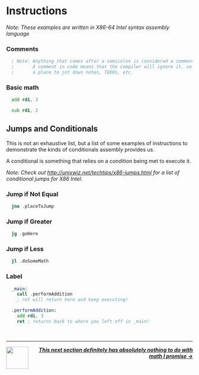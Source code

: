 # Instructions

_Note: These examples are written in X86-64 Intel syntax assembly language_

### Comments

```asm
  ; Note: Anything that comes after a semicolon is considered a comment.
  ;       A comment in code means that the compiler will ignore it, so you have
  ;       a place to jot down notes, TODOs, etc.
```

### Basic math

```asm
  add rdi, 3
```

```asm
  sub rdi, 2
```

## Jumps and Conditionals

This is not an exhaustive list, but a list of some examples of instructions to
demonstrate the kinds of conditionals assembly provides us.

A conditional is something that relies on a condition being met to execute it.

_Note: Check out http://unixwiz.net/techtips/x86-jumps.html for a list of conditional jumps for X86 Intel._

### Jump if Not Equal

```asm
  jne .placeToJump
```

### Jump if Greater

```asm
  jg .goHere
```

### Jump if Less

```asm
  jl .doSomeMath
```

### Label

```asm
  _main:
    call .performAddition
    ; ret will return here and keep executing!

  .performAddition:
    add rdi, 3
    ret ; returns back to where you left off in _main!
```

<br />

---

<a href="/guide/writing-code/registers.md">
  <picture>
    <source media="(prefers-color-scheme: dark)" srcset="https://cloud-5aq8uo1rv-hack-club-bot.vercel.app/0backd.png">
    <img align="left" width="60" src="https://cloud-5v3nvbscw-hack-club-bot.vercel.app/0backl.png" />
  </picture>
</a>

<p align="right">
  <em>
    <b>
      <a href="/guide/math/number-systems.md">
        This next section definitely has absolutely nothing to do with math I promise →
      </a>
    </b>
  </em>
</p>
